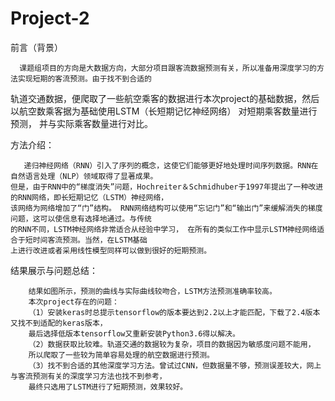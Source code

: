 # Project-2
前言（背景）

      课题组项目的方向是大数据方向，大部分项目跟客流数据预测有关，所以准备用深度学习的方法实现短期的客流预测。由于找不到合适的
  轨道交通数据，便爬取了一些航空乘客的数据进行本次project的基础数据，然后以航空数乘客据为基础使用LSTM（长短期记忆神经网络）
  对短期乘客数量进行预测， 并与实际乘客数量进行对比。

方法介绍：
    
       递归神经网络（RNN）引入了序列的概念，这使它们能够更好地处理时间序列数据。RNN在自然语言处理（NLP）领域取得了显著成果。
    但是，由于RNN中的“梯度消失”问题，Hochreiter＆Schmidhuber于1997年提出了一种改进的RNN网络，即长短期记忆（LSTM）神经网络，
    该网络为网络增加了“门”结构。 RNN网络结构可以使用“忘记门”和“输出门”来缓解消失的梯度问题，这可以使信息有选择地通过。与传统
    的RNN不同，LSTM神经网络非常适合从经验中学习， 在所有的类似工作中显示LSTM神经网络适合于短时间客流预测。当然，在LSTM基础
    上进行改进或者采用线性模型同样可以做到很好的短期预测。
          
结果展示与问题总结：

        结果如图所示，预测的曲线与实际曲线较吻合，LSTM方法预测准确率较高。
        本次project存在的问题：
        （1）安装keras时总提示tensorflow的版本要达到2.2以上才能匹配，下载了2.4版本又找不到适配的keras版本，
        最后选择低版本tensorflow又重新安装Python3.6得以解决。
        （2）数据获取比较难。轨道交通的数据较为复杂，项目的数据因为敏感度问题不能用，
        所以爬取了一些较为简单容易处理的航空数据进行预测。
        （3）找不到合适的其他深度学习方法。曾试过CNN，但数据量不够，预测误差较大，网上与客流预测有关的深度学习方法也找不到参考，
        最终只选用了LSTM进行了短期预测，效果较好。
          
 
         
